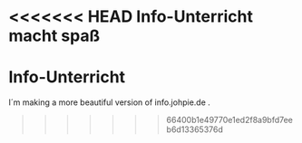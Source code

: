 <<<<<<< HEAD
Info-Unterricht macht spaß 
=======
# Info-Unterricht
I´m making a more beautiful version of info.johpie.de .
>>>>>>> 66400b1e49770e1ed2f8a9bfd7eeb6d13365376d
